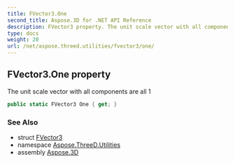 ```yaml
---
title: FVector3.One
second_title: Aspose.3D for .NET API Reference
description: FVector3 property. The unit scale vector with all components are all 1
type: docs
weight: 20
url: /net/aspose.threed.utilities/fvector3/one/
---
```

## FVector3.One property

The unit scale vector with all components are all 1

```csharp
public static FVector3 One { get; }
```

### See Also

* struct [FVector3](../)
* namespace [Aspose.ThreeD.Utilities](../../fvector3/)
* assembly [Aspose.3D](../../../)



